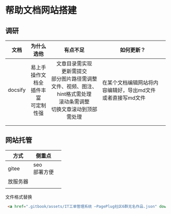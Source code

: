 # 帮助文档网站搭建

## 调研

|  文档   |                         为什么选他                         |                           有点不足                           | 如何更新？                                                   |
| :-----: | :--------------------------------------------------------: | :----------------------------------------------------------: | ------------------------------------------------------------ |
| docsify | 易上手<br />操作文档全<br />插件丰富<br />可定制性强<br /> | 文章目录需实现<br />更新需提交<br />部分图片路径需调整<br />文件、视频、图注、hint格式需处理<br />滚动条需调整<br />切换文章滚动到顶部需处理<br /> | 在某个文档编辑网站将内容编辑好，导出md文件<br />或者直接写md文件 |
|         |                                                            |                                                              |                                                              |
|         |                                                            |                                                              |                                                              |



## 网站托管

| 方式     | 侧重点                  |      |
| -------- | ----------------------- | ---- |
| gitee    | seo<br />部署方便<br /> |      |
| 放服务器 |                         |      |
|          |                         |      |

文件格式替换

```html
 <a href=".gitbook/assets/IT工单管理系统 —PagePlug社区6群无名作品.json" download="IT工单管理系统 —PagePlug社区6群无名作品.json">IT工单管理系统 —PagePlug社区6群无名作品</a>
```

